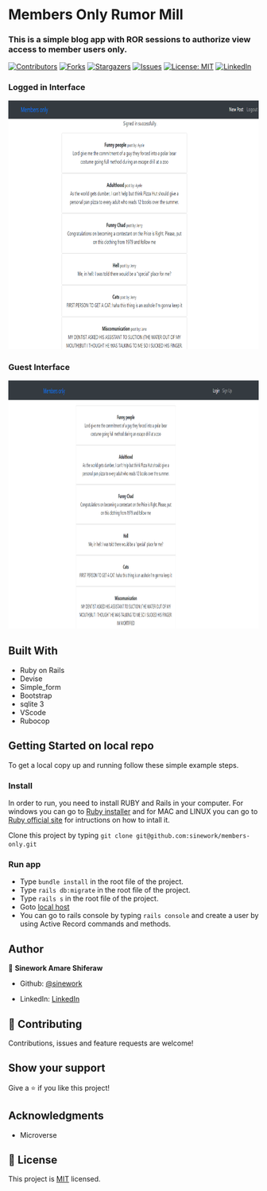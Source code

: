 # Members Only Rumor Mill
### This is a simple blog app with ROR sessions to authorize view access to member users only.

[![Contributors][contributors-shield]][contributors-url]
[![Forks][forks-shield]][forks-url]
[![Stargazers][stars-shield]][stars-url]
[![Issues][issues-shield]][issues-url]
[![License: MIT][license-shield]][license-url]
[![LinkedIn][linkedin-shield]][linkedin-url]


### Logged in Interface
<img src="./app/assets/images/2.JPG" width="1200px" height="500px" />

### Guest Interface
<img src="./app/assets/images/1.JPG" width="1200px" height="500px" />

## Built With

- Ruby on Rails
- Devise
- Simple_form
- Bootstrap
- sqlite 3
- VScode
- Rubocop

## Getting Started on local repo

To get a local copy up and running follow these simple example steps.

### Install
In order to run, you need to install RUBY and Rails in your computer. For windows you can go to [Ruby installer](https://rubyinstaller.org/) and for MAC and LINUX you can go to [Ruby official site](https://www.ruby-lang.org/en/downloads/) for intructions on how to intall it.

Clone this project by typing ```git clone git@github.com:sinework/members-only.git```

### Run app
- Type ```bundle install``` in the root file of the project.
- Type  ```rails db:migrate``` in the root file of the project. 
- Type ```rails s``` in the root file of the project.
- Goto [local host](http://localhost:3000/)
- You can go to rails console by typing ```rails console``` and create a user by using Active Record commands and methods.

## Author

👤 **Sinework Amare Shiferaw**

- Github: [@sinework](https://github.com/sinework)

- LinkedIn: [LinkedIn](https://www.linkedin.com/in/sinework-amare-731a6a125/)
## 🤝 Contributing

Contributions, issues and feature requests are welcome!

## Show your support

Give a ⭐️ if you like this project!

## Acknowledgments

- Microverse

## 📝 License

This project is [MIT](LICENSE) licensed.



[contributors-shield]: https://img.shields.io/github/contributors/Berabjesus/Members_Only
[contributors-url]: https://github.com/Berabjesus/Members_Only/contributors
[forks-shield]: https://img.shields.io/github/forks/Berabjesus/Members_Only
[forks-url]:https://github.com/Berabjesus/Members_Only/network/members
[stars-shield]: https://img.shields.io/github/stars/Berabjesus/Members_Only
[stars-url]: https://github.com/Berabjesus/Members_Only/stargazers
[issues-shield]: https://img.shields.io/github/issues/Berabjesus/Members_Only
[issues-url]: https://github.com/Berabjesus/Members_Only/issues
[license-shield]: https://img.shields.io/badge/License-MIT-yellow.svg
[license-url]: https://github.com/Berabjesus/Members_Only/development/LICENSE
[linkedin-shield]: https://img.shields.io/badge/-LinkedIn-black.svg?style=flat-square&logo=linkedin&colorB=555
[linkedin-url]: https://www.linkedin.com/in/bereket-beshane-a1b75a1a9/